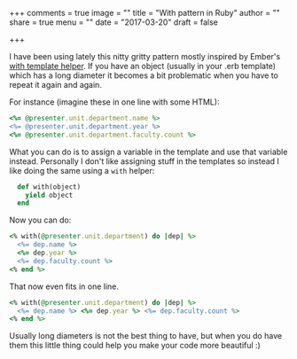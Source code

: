 +++
comments = true
image = ""
title = "With pattern in Ruby"
author = ""
share = true
menu = ""
date = "2017-03-20"
draft = false

+++

I have been using lately this nitty gritty pattern mostly inspired by Ember's [with template helper](http://emberjs.com/api/classes/Ember.Templates.helpers.html#method_with).
If you have an object (usually in your .erb template) which has a long diameter
it becomes a bit problematic when you have to repeat it again and again.
<!--more-->

For instance (imagine these in one line with some HTML):

```ruby
<%= @presenter.unit.department.name %>
<%= @presenter.unit.department.year %>
<%= @presenter.unit.department.faculty.count %>
```

What you can do is to assign a variable in the template and use that variable instead.
Personally I don't like assigning stuff in the templates so instead I like doing the same using a `with` helper:

```ruby
  def with(object)
    yield object
  end
```

Now you can do:

```ruby
<% with(@presenter.unit.department) do |dep| %>
  <%= dep.name %>
  <%= dep.year %>
  <%= dep.faculty.count %>
<% end %>
```
That now even fits in one line.

```ruby
<% with(@presenter.unit.department) do |dep| %>
  <%= dep.name %> <%= dep.year %> <%= dep.faculty.count %>
<% end %>
```

Usually long diameters is not the best thing to have, but when you do have them
this little thing could help you make your code more beautiful :)
